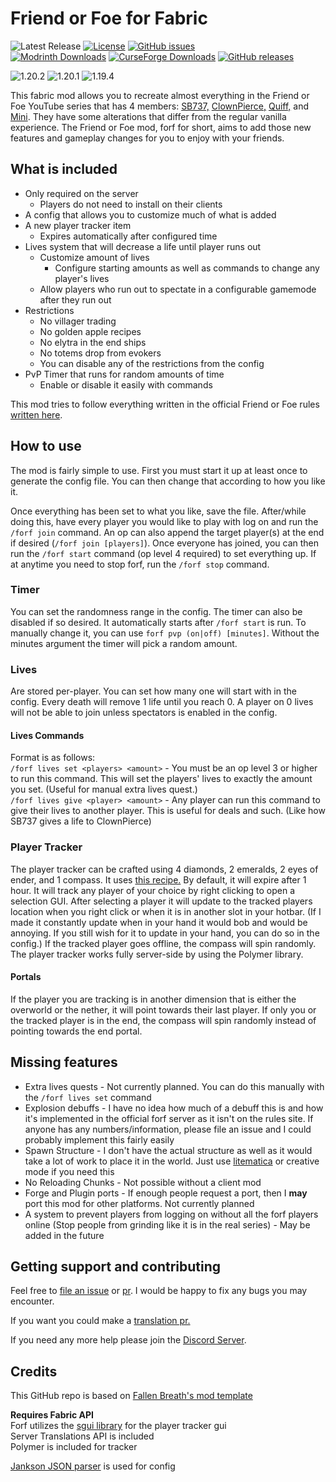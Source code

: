 # Friend or Foe for Fabric

![Latest Release](https://img.shields.io/github/v/tag/ILIkeFood971/forf?label=Latest%20Release)
[![License](https://img.shields.io/github/license/ILIkeFood971/forf)](https://github.com/ILikeFood971/ForF/blob/1.20/LICENSE) 
[![GitHub issues](https://img.shields.io/github/issues/ILikeFood971/forf)](https://github.com/ILikeFood971/ForF/issues)  
[![Modrinth Downloads](https://img.shields.io/modrinth/dt/forf?logo=modrinth&label=Modrinth%20Downloads)](https://modrinth.com/mod/forf) 
[![CurseForge Downloads](https://img.shields.io/curseforge/dt/919008?logo=curseforge&label=CurseForge%20Downloads&link=https%3A%2F%2Fcurseforge.com%2Fminecraft%2Fmc-mods%2Fforf)](https://www.curseforge.com/minecraft/mc-mods/forf)
[![GitHub releases](https://img.shields.io/github/downloads/ILikeFood971/forf/total?logo=github&label=GitHub%20Downloads)](https://github.com/ILikeFood971/forf/releases)

![1.20.2](https://img.shields.io/badge/MC-1.20.2-green) ![1.20.1](https://img.shields.io/badge/MC-1.20.1-green) ![1.19.4](https://img.shields.io/badge/MC-1.19.4-green)

This fabric mod allows you to recreate almost everything in the Friend or Foe YouTube series that has 4 members: [SB737,](https://youtube.com/playlist?list=PLWJikipm2MTbCmHm6e9KV0bPmW6chk1j9) [ClownPierce,](https://www.youtube.com/@ClownPierce) [Quiff,](https://www.youtube.com/@QuiffYT) and [Mini](https://www.youtube.com/playlist?list=PLkUQm5HBzevSUv6iW8EMErAmIKPKD4uF7). They have some alterations that differ from the regular vanilla experience. The Friend or Foe mod, forf for short, aims to add those new features and gameplay changes for you to enjoy with your friends.

## What is included

- Only required on the server
  - Players do not need to install on their clients
- A config that allows you to customize much of what is added
- A new player tracker item
  - Expires automatically after configured time
- Lives system that will decrease a life until player runs out
  - Customize amount of lives
    - Configure starting amounts as well as commands to change any player's lives
  - Allow players who run out to spectate in a configurable gamemode after they run out
- Restrictions
    - No villager trading
    - No golden apple recipes
    - No elytra in the end ships
    - No totems drop from evokers
    - You can disable any of the restrictions from the config
- PvP Timer that runs for random amounts of time
  - Enable or disable it easily with commands

This mod tries to follow everything written in the official Friend or Foe rules [written here](https://pastebin.com/X9j3ZsNb).

## How to use

The mod is fairly simple to use. First you must start it up at least once to generate the config file. You can then change that according to how you like it.

Once everything has been set to what you like, save the file. After/while doing this, have every player you would like to play with log on and run the `/forf join` command. An op can also append the target player(s) at the end if desired (`/forf join [players]`). Once everyone has joined, you can then run the `/forf start` command (op level 4 required) to set everything up. If at anytime you need to stop forf, run the `/forf stop` command. 

### Timer

You can set the randomness range in the config. The timer can also be disabled if so desired. It automatically starts after `/forf start` is run. To manually change it, you can use `forf pvp (on|off) [minutes]`. Without the minutes argument the timer will pick a random amount.

### Lives

Are stored per-player. You can set how many one will start with in the config. Every death will remove 1 life until you reach 0. A player on 0 lives will not be able to join unless spectators is enabled in the config. 

#### Lives Commands

Format is as follows:  
`/forf lives set <players> <amount>` - You must be an op level 3 or higher to run this command. This will set the players' lives to exactly the amount you set. (Useful for manual extra lives quest.)   
`/forf lives give <player> <amount>` - Any player can run this command to give their lives to another player. This is useful for deals and such. (Like how SB737 gives a life to ClownPierce)

### Player Tracker

The player tracker can be crafted using 4 diamonds, 2 emeralds, 2 eyes of ender, and 1 compass. It uses [this recipe.](https://gyazo.com/444fa8fc199afff4d1af3c8dd641fab4) By default, it will expire after 1 hour. It will track any player of your choice by right clicking to open a selection GUI. After selecting a player it will update to the tracked players location when you right click or when it is in another slot in your hotbar. (If I made it constantly update when in your hand it would bob and would be annoying. If you still wish for it to update in your hand, you can do so in the config.) If the tracked player goes offline, the compass will spin randomly. The player tracker works fully server-side by using the Polymer library.

#### Portals

If the player you are tracking is in another dimension that is either the overworld or the nether, it will point towards their last player. If only you or the tracked player is in the end, the compass will spin randomly instead of pointing towards the end portal. 

## Missing features

- Extra lives quests - Not currently planned. You can do this manually with the `/forf lives set` command
- Explosion debuffs - I have no idea how much of a debuff this is and how it's implemented in the official forf server as it isn't on the rules site. If anyone has any numbers/information, please file an issue and I could probably implement this fairly easily
- Spawn Structure - I don't have the actual structure as well as it would take a lot of work to place it in the world. Just use [litematica](https://www.curseforge.com/minecraft/mc-mods/litematica) or creative mode if you need this
- No Reloading Chunks - Not possible without a client mod
- Forge and Plugin ports - If enough people request a port, then I **may** port this mod for other platforms. Not currently planned
- A system to prevent players from logging on without all the forf players online (Stop people from grinding like it is in the real series) - May be added in the future

## Getting support and contributing

Feel free to [file an issue](https://github.com/ILikeFood971/ForF/issues) or [pr](https://github.com/ILikeFood971/ForF/pulls). I would be happy to fix any bugs you may encounter. 

If you want you could make a [translation pr.](https://github.com/ILikeFood971/ForF/tree/main/src/main/resources/assets/forf/lang)

If you need any more help please join the [Discord Server](https://discord.gg/ypyRwVEaBT).

## Credits

This GitHub repo is based on [Fallen Breath's mod template](https://github.com/Fallen-Breath/fabric-mod-template)

**Requires Fabric API**  
Forf utilizes the [sgui library](https://github.com/Patbox/sgui) for the player tracker gui  
Server Translations API is included  
Polymer is included for tracker

[Jankson JSON parser](https://github.com/falkreon/Jankson) is used for config